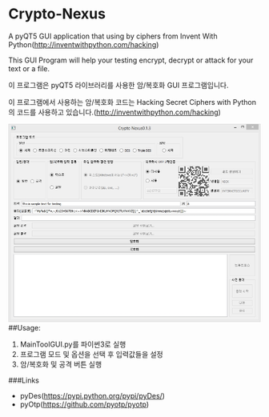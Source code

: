 # Crypto-Nexus

A pyQT5 GUI application that using by ciphers from Invent With Python(http://inventwithpython.com/hacking)

This GUI Program will help your testing encrypt, decrypt or attack for your text or a file.

이 프로그램은 pyQT5 라이브러리를 사용한 암/복호화 GUI 프로그램입니다.

이 프로그램에서 사용하는 암/복호화 코드는 Hacking Secret Ciphers with Python의 코드를 사용하고 있습니다.(http://inventwithpython.com/hacking)

![Alt text](/screenshot.jpg "Optional Title")
##Usage:
1. MainToolGUI.py를 파이썬3로 실행
2. 프로그램 모드 및 옵션을 선택 후 입력값들을 설정
3. 암/복호화 및 공격 버튼 실행

###Links
* pyDes(https://pypi.python.org/pypi/pyDes/)
* pyOtp(https://github.com/pyotp/pyotp)
